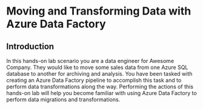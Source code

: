 # Moving and Transforming Data with Azure Data Factory


## Introduction

In this hands-on lab scenario you are a data engineer for Awesome Company. They would like to move some sales data from one Azure SQL database to another for archiving and analysis. You have been tasked with creating an Azure Data Factory pipeline to accomplish this task and to perform data transformations along the way. Performing the actions of this hands-on lab will help you become familiar with using Azure Data Factory to perform data migrations and transformations.